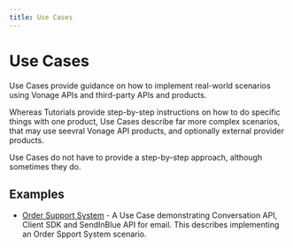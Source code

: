 ```yaml
---
title: Use Cases
---
```


# Use Cases

Use Cases provide guidance on how to implement real-world scenarios using Vonage APIs and third-party APIs and products.

Whereas Tutorials provide step-by-step instructions on how to do specific things with one product, Use Cases describe far more complex scenarios, that may use seevral Vonage API products, and optionally external provider products.

Use Cases do not have to provide a step-by-step approach, although sometimes they do.

## Examples

* [Order Support System](https://developer.nexmo.com/use-cases/client-sdk-sendinblue-order-confirm) - A Use Case demonstrating Conversation API, Client SDK and SendInBlue API for email. This describes implementing an Order Spport System scenario.
